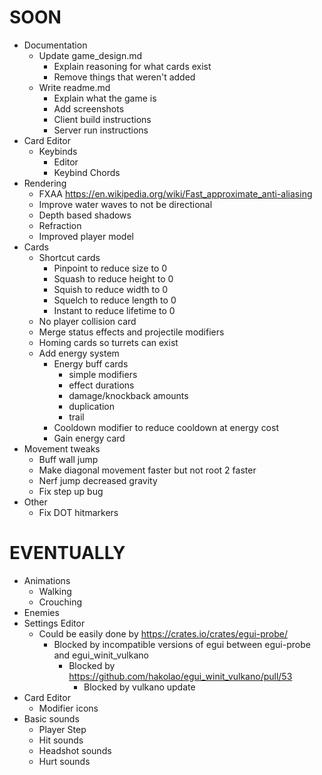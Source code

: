# SOON
* Documentation
    * Update game_design.md
        * Explain reasoning for what cards exist
        * Remove things that weren't added
    * Write readme.md
        * Explain what the game is
        * Add screenshots
        * Client build instructions
        * Server run instructions
* Card Editor
    * Keybinds
        * Editor
        * Keybind Chords
* Rendering
    * FXAA https://en.wikipedia.org/wiki/Fast_approximate_anti-aliasing
    * Improve water waves to not be directional
    * Depth based shadows
    * Refraction
    * Improved player model
* Cards
    * Shortcut cards
        * Pinpoint to reduce size to 0
        * Squash to reduce height to 0
        * Squish to reduce width to 0
        * Squelch to reduce length to 0
        * Instant to reduce lifetime to 0
    * No player collision card
    * Merge status effects and projectile modifiers
    * Homing cards so turrets can exist
    * Add energy system
        * Energy buff cards
            * simple modifiers
            * effect durations
            * damage/knockback amounts
            * duplication
            * trail
        * Cooldown modifier to reduce cooldown at energy cost
        * Gain energy card
* Movement tweaks
    * Buff wall jump
    * Make diagonal movement faster but not root 2 faster
    * Nerf jump decreased gravity
    * Fix step up bug
* Other
    * Fix DOT hitmarkers

# EVENTUALLY
* Animations
    * Walking
    * Crouching
* Enemies
* Settings Editor
    * Could be easily done by https://crates.io/crates/egui-probe/
        * Blocked by incompatible versions of egui between egui-probe and egui_winit_vulkano
            * Blocked by https://github.com/hakolao/egui_winit_vulkano/pull/53
                * Blocked by vulkano update
* Card Editor
    * Modifier icons
* Basic sounds
    * Player Step
    * Hit sounds
    * Headshot sounds
    * Hurt sounds


